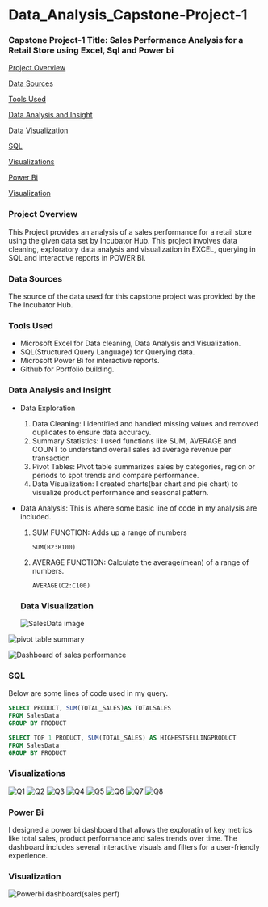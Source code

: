 # Data_Analysis_Capstone-Project-1

### Capstone Project-1 Title: Sales Performance Analysis for a Retail Store using Excel, Sql and Power bi

[Project Overview](#project-overview)

[Data Sources](#data-sources)

[Tools Used](#tools-used)

 [Data Analysis and Insight](#data-analysis-and-insight)

 [Data Visualization](#data-visualization)

 [SQL](#sql)

  [Visualizations](#visualizations)

  [Power Bi](#power-bi)

  [Visualization](#visualization)




### Project Overview
This Project provides an analysis of a sales performance for a retail store using the given data set by Incubator Hub. This project involves data cleaning, exploratory data analysis and visualization in EXCEL, querying in SQL and interactive reports in POWER BI.

### Data Sources
The source of the data used for this capstone project was provided by the The Incubator Hub.

### Tools Used
- Microsoft Excel for Data cleaning, Data Analysis and Visualization.
- SQL(Structured Query Language) for Querying data.
- Microsoft Power Bi for interactive reports.
- Github for Portfolio building.

### Data Analysis and Insight
- Data Exploration 
  1. Data Cleaning: I identified and handled missing values and removed duplicates to ensure data accuracy.
  2. Summary Statistics: I used functions like SUM, AVERAGE and COUNT to understand overall sales ad average revenue per transaction
  3. Pivot Tables: Pivot table summarizes sales by categories, region or periods to spot trends and compare performance.
  4. Data Visualization: I created charts(bar chart and pie chart) to visualize product performance and seasonal pattern.
  
- Data Analysis: This is where some basic line of code in my analysis are included.
  1. SUM FUNCTION: Adds up a range of numbers
     ``` Excel
     SUM(B2:B100)
     ```
  2. AVERAGE FUNCTION: Calculate the average(mean) of a range of numbers.
     ```Excel
     AVERAGE(C2:C100)
     ```
  ### Data Visualization

  ![SalesData image](https://github.com/user-attachments/assets/e7b8d519-eb0d-4d9b-880f-bc63c07c9a68)

![pivot table summary](https://github.com/user-attachments/assets/ca8ec8a6-1134-440f-a293-d89b3e388cf4)

![Dashboard of sales performance](https://github.com/user-attachments/assets/6e47f307-3ab9-4a83-a491-1bd6e0aa9fca)


 ### SQL

 Below are some lines of code used in my query.
 
 ```SQL
SELECT PRODUCT, SUM(TOTAL_SALES)AS TOTALSALES
FROM SalesData
GROUP BY PRODUCT
```

```SQL
SELECT TOP 1 PRODUCT, SUM(TOTAL_SALES) AS HIGHESTSELLINGPRODUCT
FROM SalesData
GROUP BY PRODUCT
```
### Visualizations

![Q1](https://github.com/user-attachments/assets/e268228b-06de-447d-86b1-ea43c01deea9)
![Q2](https://github.com/user-attachments/assets/b2bf985d-3bb1-4223-8589-d6268238f5b6)
![Q3](https://github.com/user-attachments/assets/8b708420-1247-4866-a2c3-ef16a803ca66)
![Q4](https://github.com/user-attachments/assets/6562d7b8-e49b-4815-b8ef-8fa3b6726e0e)
![Q5](https://github.com/user-attachments/assets/28cad898-7b24-4bb1-a033-86201532f22c)
![Q6](https://github.com/user-attachments/assets/3cd0eae4-9a22-4bee-a4bb-0e903688fba5)
![Q7](https://github.com/user-attachments/assets/b11542f2-1508-4ca5-b330-9da67b52a68a)
![Q8](https://github.com/user-attachments/assets/5aa9ca96-3cbe-4082-b0fb-23d5f02c9c40)


### Power Bi
I designed a power bi dashboard that allows the exploratin of key metrics like total sales, product performance and sales trends over time. The dashboard includes several interactive visuals and filters for a user-friendly experience.

### Visualization

![Powerbi dashboard(sales perf)](https://github.com/user-attachments/assets/d2bc3218-d8cb-488f-9518-9ff45b9c6bce)
